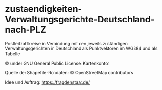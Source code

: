 # zustaendigkeiten-Verwaltungsgerichte-Deutschland-nach-PLZ
Postleitzahlkreise in Verbindung mit den jeweils zuständigen Verwaltungsgerichten in Deutschland als Punktvektoren im WGS84 und als Tabelle





© under GNU General Public License:   Kartenkontor

Quelle der Shapefile-Rohdaten: © OpenStreetMap contributors

Idee und Auftrag: https://fragdenstaat.de/
